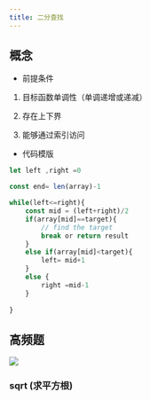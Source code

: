 ```yaml
---
title: 二分查找
---
```


## 概念

- 前提条件

1. 目标函数单调性（单调递增或递减）

2. 存在上下界

3. 能够通过索引访问

- 代码模版

```js
let left ,right =0

const end= len(array)-1

while(left<=right){
    const mid = (left+right)/2
    if(array[mid]==target){
        // find the target
        break or return result
    }
    else if(array[mid]<target){
        left= mid+1
    }
    else {
        right =mid-1
    }
      
}
```

## 高频题

![](https://vp-blog-img.oss-cn-shanghai.aliyuncs.com/2021/algorithm/leetcode/2%E5%88%86.png)

### sqrt (求平方根)


